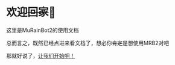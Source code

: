 # 欢迎~~回家~~:tada:

这里是MuRainBot2的使用文档

总而言之，既然已经点进来看文档了，想必你~~肯定~~是想使用MRB2对吧

那就好说了，[让我们开始吧！](/guide/getting-started)

